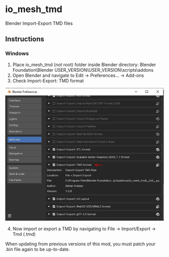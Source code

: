 # io_mesh_tmd
 Blender Import-Export TMD files

## Instructions

### Windows

1. Place io_mesh_tmd (not root) folder inside Blender directory: Blender Foundation\Blender USER_VERSION\USER_VERSION\scripts\addons
2. Open Blender and navigate to Edit -> Preferences... -> Add-ons
3. Check Import-Export: TMD format

![alt text](https://github.com/stefanvranjes/io_mesh_tmd/blob/main/PREFS.PNG?raw=true)

4. Now import or export a TMD by navigating to File -> Import/Export -> Tmd (.tmd)

When updating from previous versions of this mod, you must patch your .bin file again to be up-to-date.
